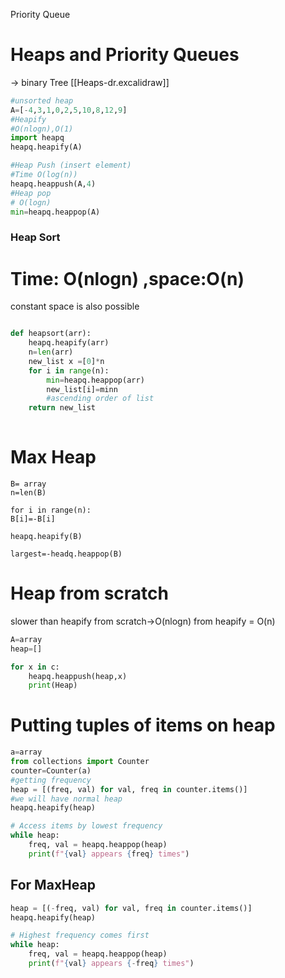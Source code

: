 Priority Queue

# Heaps and Priority Queues

-> binary Tree
[[Heaps-dr.excalidraw]]

```python
#unsorted heap
A=[-4,3,1,0,2,5,10,8,12,9]
#Heapify
#O(nlogn),O(1)
import heapq
heapq.heapify(A)

#Heap Push (insert element)
#Time O(log(n))
heapq.heappush(A,4)
#Heap pop 
# O(logn)
min=heapq.heappop(A)

```


### Heap Sort
# Time: O(nlogn) ,space:O(n)
constant space is also possible
```python

def heapsort(arr):
	heapq.heapify(arr)
	n=len(arr)
	new_list x =[0]*n
	for i in range(n):
		min=heapq.heappop(arr)
		new_list[i]=minn
		#ascending order of list
	return new_list
	
```




# Max Heap

```
B= array
n=len(B)

for i in range(n):
B[i]=-B[i]

heapq.heapify(B)

largest=-headq.heappop(B)
```


# Heap from scratch
slower than heapify
from scratch->O(nlogn)
from heapify = O(n)
```python
A=array
heap=[]

for x in c:
	heapq.heappush(heap,x)
	print(Heap)

```


# Putting tuples of items on heap

```python
a=array
from collections import Counter
counter=Counter(a)
#getting frequency
heap = [(freq, val) for val, freq in counter.items()]
#we will have normal heap
heapq.heapify(heap)

# Access items by lowest frequency
while heap:
    freq, val = heapq.heappop(heap)
    print(f"{val} appears {freq} times")
```

## For MaxHeap

```python
heap = [(-freq, val) for val, freq in counter.items()]
heapq.heapify(heap)

# Highest frequency comes first
while heap:
    freq, val = heapq.heappop(heap)
    print(f"{val} appears {-freq} times")
```


